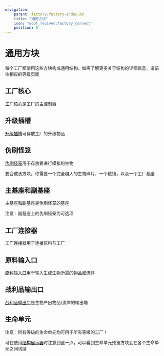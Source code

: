 ```yaml
---
navigation:
    parent: factory/factory-index.md
    title: "通用方块"
    icon: "woot_revived:factory_connect"
    position: 0
---
```

# 通用方块

每个工厂都使用这些方块构成通用结构。如需了解更多关于结构的详细信息，请前往相应的等级页面

## 工厂核心

<ItemImage id="heart" scale="0.5"/>[工厂核心](../machines-blocks/heart.md)是工厂的主控制器

<RecipeFor id="heart" />

## 升级插槽

<ItemImage id="factory_upgrade" scale="0.5"/>[升级插槽](../machines-blocks/upgrade-slot.md)可存放工厂的升级物品

<RecipeFor id="factory_upgrade" />

## 伪刷怪笼

<ItemImage id="fake_spawner" scale="0.5"/>[伪刷怪笼](../mob-shard.md)用于存放要进行模拟的生物

<Row alignItems="center">
  <GameScene zoom="5">
    <ImportStructure src="../assets/anvil/fake_spawner.snbt" />
    <IsometricCamera yaw="180" pitch="40" />
  </GameScene>
  <ItemImage id="fake_spawner" scale="2"/>
  要合成该方块，你需要一个完全编入的<ItemImage id="mob_shard" scale="0.5"/>生物碎片，一个<ItemImage id="prism" scale="0.5"/>棱镜，以及一个<ItemImage id="factory_base" scale="0.5"/>工厂基座
</Row>

## 主基座和副基座

<ItemImage id="factory_ctr_base_pri" scale="0.5"/>主基座和<ItemImage id="factory_ctr_base_sec" scale="0.5"/>副基座是<ItemImage id="fake_spawner" scale="0.5"/>伪刷怪笼的基座

注意：副基座上的伪刷怪笼为可选项

<Row>
  <RecipeFor id="factory_ctr_base_pri" />
  <RecipeFor id="factory_ctr_base_sec" />
</Row>

## 工厂连接器

<ItemImage id="factory_ctr_base_pri" scale="0.5"/>工厂连接器用于连接原料与工厂

<RecipeFor id="factory_connect" />

## 原料输入口

<ItemImage id="import" scale="0.5"/>[原料输入口](../machines-blocks/import.md)用于输入生成生物所需的物品或流体

<RecipeFor id="import" />

## 战利品输出口

<ItemImage id="export" scale="0.5"/>[战利品输出口](../machines-blocks/export.md)是生物产出物品/流体的输出端

<RecipeFor id="export" />

## 生命单元

注意：所有等级的生命单元均可用于所有等级的工厂！

可在使用[结构展示器](../machines-blocks/layout.md)时注意到这一点，可以看到生命单元预览方块会在各个生命单元之间切换
